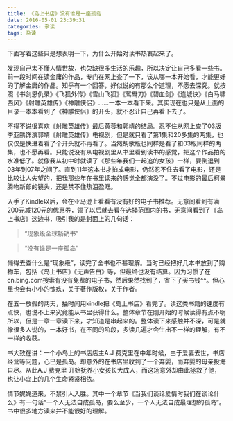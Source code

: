 ```yaml
---
title: 《岛上书店》没有谁是一座孤岛
date: 2016-05-01 23:39:31
categories: 杂读
tags: 杂读
---
```

下面写着这些只是想表明一下，为什么开始对读书热衷起来了。

发现自己太不懂人情世故，也欠缺很多生活的乐趣，所以决定让自己多看一些书。前一段时间在读金庸的作品，专门在网上查了一下，该从哪一本开始看，才能更好的了解金庸的作品。知乎有一个回答，好似说的有那么个道理，不愿去深究。就按照《书剑恩仇录》《飞狐外传》《雪山飞狐》《鸳鸯刀》《碧血剑》《连城诀》《白马啸西风》《射雕英雄传》《神雕侠侣》……一本一本看下来。其实现在也只是从上面的目录一本本看到了《神雕侠侣》的开头，就不忍让自己再看下去了。

<!-- more -->

不得不说很喜欢《射雕英雄传》最后黄蓉和郭靖的结局。忍不住从网上查了03版李亚鹏饰演郭靖《射雕英雄传》电视剧，但是就只看了第1集和20多集的两集，也仅仅是快进着看了个开头就不再看了。当然胡歌版也同样是看了和03版同样的两集，也不愿再看。只能说没有从电视剧里从书里看到读书的感觉，把这个作品拍的水准低了。就像我从初中时就读了《那些年我们一起追的女孩》一样，要倒退到03年到07年之间了。直到11年这本书才拍成电影，仍然忍不住去看了电影，还是比较让人失望的，把我那些年在书里读来的感觉全都演没了。不过电影的最后柯景腾吻新郎的镜头，还是禁不住热泪盈眶。

入手了Kindle以后，会在亚马逊上看看有没有好的电子书推荐。无意间看到有满200元减120元的优惠券，领了以后就去看在选择范围内的书，无意间看到了《岛上书店》这边书，吸引我的是封面上的几句话：

> “现象级全球畅销书”

> “没有谁是一座孤岛”

懒得去查什么是“现象级”，读完了全书也不甚理解。当时已经把好几本书放到了购物车，包括《岛上书店》《无声告白》等，但最终也没有结算。因为习惯了在cn.bing.com搜索有没有免费的电子书，然后果然找到了，省下了买书钱^^。但心里也会有小小的愧疚，关于著作版权，关于作者。

在五一放假的两天，抽时间用kindle把《岛上书店》看完了。读这类书籍的速度有点快，也说不上来究竟能从书里获得什么。整体章节在刚开始的时候读得有点不明所以，但是一章一章读下来，才知道是串起来的。整体读下来感触并不深，可是就像很多人说的，一本好书，在不同的阶段，多读几遍才会生出不一样的理解，有不一样的收获。

书大致在讲：一个小岛上的书店店主A.J 费克里在中年时候，由于爱妻去世，书店经营等问题，心已是孤岛。却意外的在书店里收到了一个弃婴，而弃婴的母亲投海自尽。从此A.J 费克里 开始抚养小女孩长大成人，而这场意外却由此拯救了他，也让小岛上的几个生命紧紧相依。

情节娓娓道来，不禁引人入胜。其中一个章节《当我们谈论爱情时我们在谈论什么》有一句话“一个人无法自成孤岛，要么至少，一个人无法自成最理想的孤岛”。书中很多地方读来并不能很好的理解。